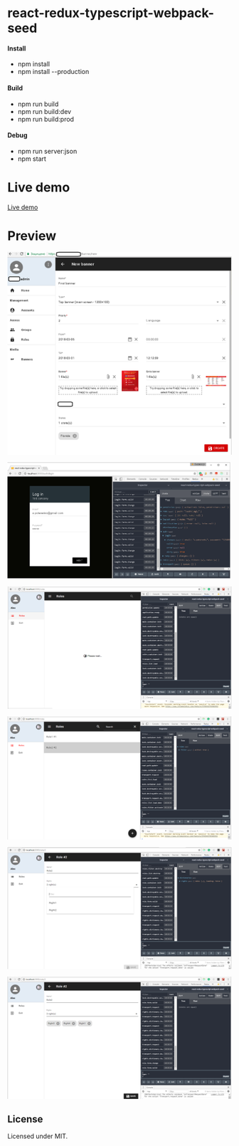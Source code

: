 # react-redux-typescript-webpack-seed

#### Install

* npm install
* npm install --production

#### Build

* npm run build
* npm run build:dev
* npm run build:prod

#### Debug

* npm run server:json
* npm start

# Live demo

[Live demo](https://apoterenko.github.io/react-redux-typescript-webpack-seed)

# Preview

![intro](preview/intro.png)

![0](preview/000.png)

![1](preview/001.png)

![2](preview/002.png)

![3](preview/003.png)

![4](preview/004.png)

## License

Licensed under MIT.